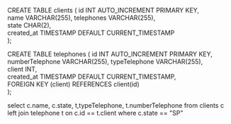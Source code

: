 CREATE TABLE clients (
    id INT AUTO_INCREMENT PRIMARY KEY,  
    name VARCHAR(255),
    telephones VARCHAR(255),  
    state CHAR(2),  
    created_at TIMESTAMP DEFAULT CURRENT_TIMESTAMP  
);


CREATE TABLE telephones (
    id INT AUTO_INCREMENT PRIMARY KEY,  
    numberTelephone VARCHAR(255),
    typeTelephone VARCHAR(255),  
    client INT,  
    created_at TIMESTAMP DEFAULT CURRENT_TIMESTAMP,  
    FOREIGN KEY (client) REFERENCES client(id)  
);


select c.name, c.state, t,typeTelephone, t.numberTelephone from clients c
left join telephone t on c.id == t.client
where c.state == "SP"

[](.database.png)

